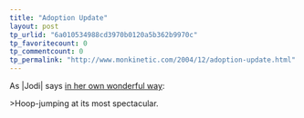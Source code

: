 ```yaml
---
title: "Adoption Update"
layout: post
tp_urlid: "6a010534988cd3970b0120a5b362b9970c"
tp_favoritecount: 0
tp_commentcount: 0
tp_permalink: "http://www.monkinetic.com/2004/12/adoption-update.html"
---
```

As |Jodi| says <a href="http://speakshermind.redmonk.net/archives/2004/12/10/adoption-process-week-18">in her own wonderful way</a>:

&gt;Hoop-jumping at its most spectacular.

